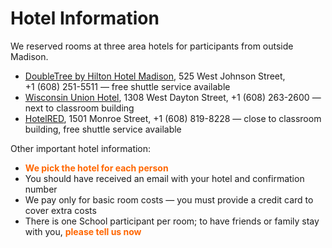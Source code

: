 <style type="text/css">
  .hi { font-weight: bold; color: rgb(255, 102, 00); }
</style>

# Hotel Information

We reserved rooms at three area hotels for participants from outside Madison.

*  [DoubleTree by Hilton Hotel
   Madison](http://doubletree3.hilton.com/en/hotels/wisconsin/doubletree-by-hilton-hotel-madison-MSNDTDT/), 525 West
   Johnson Street, +1&nbsp;(608)&nbsp;251-5511&nbsp;&mdash; free shuttle service available
*  [Wisconsin Union Hotel](https://union.wisc.edu/visit/stay-at-the-union/hotel-at-union-south/), 1308 West Dayton
   Street, +1&nbsp;(608)&nbsp;263-2600&nbsp;&mdash; next to classroom building
*  [HotelRED](http://www.hotelred.com), 1501 Monroe Street, +1&nbsp;(608)&nbsp;819-8228&nbsp;&mdash; close to classroom
   building, free shuttle service available

Other important hotel information:

*  <span class="hi">We pick the hotel for each person</span>
*  You should have received an email with your hotel and confirmation number
*  We pay only for basic room costs&nbsp;&mdash; you must provide a credit card to cover extra costs
*  There is one School participant per room; to have friends or family stay with you, <span class="hi">please tell us now</span>
